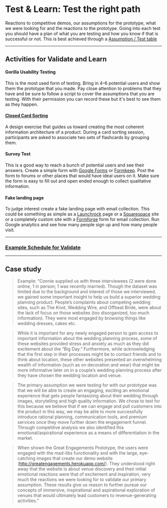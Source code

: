 # Test & Learn: Test the right path

Reactions to competitive demos, our assumptions for the prototype, what we were
looking for and the reactions to the prototype.
Going into each test you should have a plan of what you are testing and how you
know if that is successful or not. This is best achieved through a [Assumption /
Test table](exercises/1-understand-assumptions.md)

---

## Activities for Validate and Learn

#### Gorilla Usability Testing

This is the most used form of testing. Bring in 4–6 potential users and show
them the prototype that you made. Pay close attention to problems that they have
and be sure to follow a script to cover the assumptions that you are testing.
With their permission you can record these but it's best to see them as they happen.

#### [Closed Card Sorting](exercises/1-understand-card-sorting.md)

A design exercise that guides us toward creating the most coherent
information architecture of a product.
During a card sorting session,
participants are asked to associate two sets
of flashcards by grouping them.

#### Survey Test

This is a good way to reach a bunch of potential users and see their answers.
Create a simple form with [Google Forms](http://www.google.com/forms/about/)
or [Formkeep](https://formkeep.com/).
Post the form to forums or other places that would have ideal users on it.
Make sure the form is easy to fill out
and open ended enough to collect qualitative information.

#### Fake landing page

To judge interest create a fake landing page with email collection.
This could be something as simple
as a [Launchrock](http://launchrock.co/) page
or a [Squarespace](http://www.squarespace.com/) site or a
completely custom site with a [Formforge](https://formkeep.com/) form
for email collection. Run Google analytics and see how many people sign up and
how many people visit.

---

### [Example Schedule for Validate](schedules/5-test.md)

---

## Case study

> Example: “Connie supplied us with three interviewees (2 were done online, 1 in
person; 1 was recently married). Though the dataset was limited due to the
background and interest of those we interviewed, we gained some important
insight to help us build a superior wedding planning product. People’s
complaints about competing wedding sites, such as The Knot, Wedding Wire, and
Offbeat Bride, were about the lack of focus on those websites (too
disorganized, too much information). They were most engaged by browsing things
like wedding dresses, cakes  etc.

> While it is important for any newly engaged person to gain access to important
information about the wedding planning process, some of these websites
provided stress and anxiety as much as they did excitement about the “Big
Day.” Furthermore, while acknowledging that the first step in their processes
might be to contact friends and to think about location, these other websites
presented an overwhelming wealth of information (such as on decoration and
wear) that might be more informative later on in a couple’s wedding planning
process after they have chosen the wedding location and venue.

> The primary assumption we were testing for with our prototype was that we will
be able to create an engaging, exciting an emotional experience that gets
people fantasizing about their wedding through images, storytelling and high
quality information. We chose to test for this because we believe that if we
can engage and pull customers into the product in this way, we may be able to
more successfully introduce rational planning, communication tools, and
premium services once they move further down the engagement funnel. Through
competitive analysis we also identified this emotional/aspirational experience
as a means of differentiation in the market.

> When shown the Great Engagements Prototype, the users were engaged with the
mad-libs functionality and with the large, eye-catching images that create our
demo website (http://greatengagements.herokuapp.com/). They understood right
away that the website is about venue discovery and their initial emotional
reactions were that of excitement and inspiration, very much the reactions we
were looking for to validate our primary assumption. These results give us
reason to further pursue our concepts of immersive, inspirational and
aspirational exploration of venues that would ultimately lead customers to
revenue-generating activities.”
